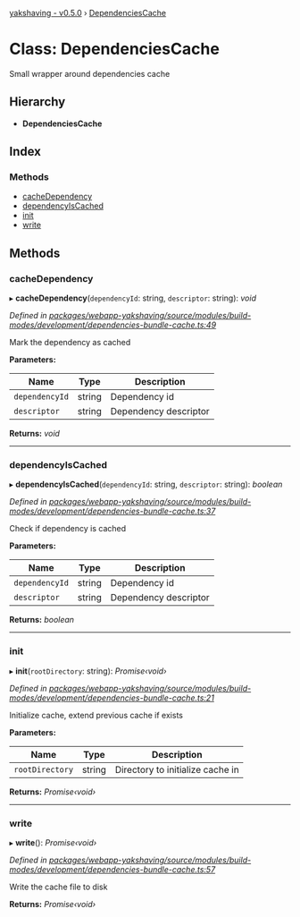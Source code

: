 [yakshaving - v0.5.0](../README.md) › [DependenciesCache](dependenciescache.md)

# Class: DependenciesCache

Small wrapper around dependencies cache

## Hierarchy

* **DependenciesCache**

## Index

### Methods

* [cacheDependency](dependenciescache.md#cachedependency)
* [dependencyIsCached](dependenciescache.md#dependencyiscached)
* [init](dependenciescache.md#init)
* [write](dependenciescache.md#write)

## Methods

###  cacheDependency

▸ **cacheDependency**(`dependencyId`: string, `descriptor`: string): *void*

*Defined in [packages/webapp-yakshaving/source/modules/build-modes/development/dependencies-bundle-cache.ts:49](https://github.com/d-zone-org/d-zone/blob/ceae7d0/packages/webapp-yakshaving/source/modules/build-modes/development/dependencies-bundle-cache.ts#L49)*

Mark the dependency as cached

**Parameters:**

Name | Type | Description |
------ | ------ | ------ |
`dependencyId` | string | Dependency id |
`descriptor` | string | Dependency descriptor  |

**Returns:** *void*

___

###  dependencyIsCached

▸ **dependencyIsCached**(`dependencyId`: string, `descriptor`: string): *boolean*

*Defined in [packages/webapp-yakshaving/source/modules/build-modes/development/dependencies-bundle-cache.ts:37](https://github.com/d-zone-org/d-zone/blob/ceae7d0/packages/webapp-yakshaving/source/modules/build-modes/development/dependencies-bundle-cache.ts#L37)*

Check if dependency is cached

**Parameters:**

Name | Type | Description |
------ | ------ | ------ |
`dependencyId` | string | Dependency id |
`descriptor` | string | Dependency descriptor  |

**Returns:** *boolean*

___

###  init

▸ **init**(`rootDirectory`: string): *Promise‹void›*

*Defined in [packages/webapp-yakshaving/source/modules/build-modes/development/dependencies-bundle-cache.ts:21](https://github.com/d-zone-org/d-zone/blob/ceae7d0/packages/webapp-yakshaving/source/modules/build-modes/development/dependencies-bundle-cache.ts#L21)*

Initialize cache, extend previous cache if exists

**Parameters:**

Name | Type | Description |
------ | ------ | ------ |
`rootDirectory` | string | Directory to initialize cache in  |

**Returns:** *Promise‹void›*

___

###  write

▸ **write**(): *Promise‹void›*

*Defined in [packages/webapp-yakshaving/source/modules/build-modes/development/dependencies-bundle-cache.ts:57](https://github.com/d-zone-org/d-zone/blob/ceae7d0/packages/webapp-yakshaving/source/modules/build-modes/development/dependencies-bundle-cache.ts#L57)*

Write the cache file to disk

**Returns:** *Promise‹void›*
